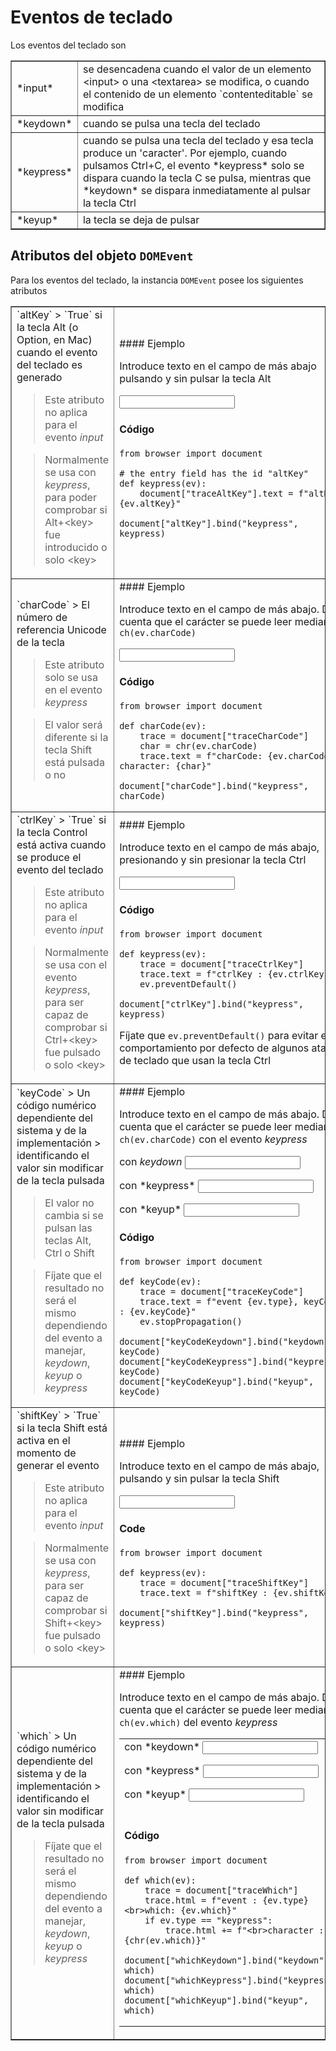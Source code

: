 Eventos de teclado
=================

<script type="text/python">
from browser import document, alert
</script>

Los eventos del teclado son

<table cellpadding=3 border=1>
<tr>
<td>*input*</td>
<td>se desencadena cuando el valor de un elemento &lt;input&gt; o una 
&lt;textarea&gt; se modifica, o cuando el contenido de un elemento 
`contenteditable` se modifica
</td>
</tr>

<tr>
<td>*keydown*</td><td>cuando se pulsa una tecla del teclado</td>
</tr>

<tr><td>*keypress*</td><td>cuando se pulsa una tecla del teclado y esa tecla 
produce un 'caracter'. Por ejemplo, cuando pulsamos Ctrl+C, el evento *keypress* 
solo se dispara cuando la tecla C se pulsa, mientras que *keydown* se dispara 
inmediatamente al pulsar la tecla Ctrl</td></tr>

<tr><td>*keyup*</td><td>la tecla se deja de pulsar</td></tr>

</table>

Atributos del objeto `DOMEvent`
-------------------------------

Para los eventos del teclado, la instancia `DOMEvent` posee los siguientes atributos

<table border=1 cellpadding=5>

<tr>
<td>
`altKey`
> `True` si la tecla Alt (o Option, en Mac) cuando el evento del teclado es generado

> Este atributo no aplica para el evento *input*

> Normalmente se usa con *keypress*, para poder comprobar si Alt+&lt;key&gt; fue introducido o solo &lt;key&gt;
</td>
<td>
#### Ejemplo

Introduce texto en el campo de más abajo pulsando y sin pulsar la tecla Alt
<p><input id="altKey" value=""></input>&nbsp;<span id="traceAltKey">&nbsp;</span>

#### Código

```exec_on_load
from browser import document

# the entry field has the id "altKey"
def keypress(ev):
    document["traceAltKey"].text = f"altKey: {ev.altKey}"

document["altKey"].bind("keypress", keypress)
```
</td>
</tr>

<td>
`charCode`
> El número de referencia Unicode de la tecla

> Este atributo solo se usa en el evento *keypress*

> El valor será diferente si la tecla Shift está pulsada o no
</td>
<td>
#### Ejemplo

Introduce texto en el campo de más abajo. Date cuenta que el carácter se puede 
leer mediante `ch(ev.charCode)`

<input id="charCode" value="" autocomplete="off">&nbsp;
<span id="traceCharCode">&nbsp;</span>

#### Código

```exec_on_load
from browser import document

def charCode(ev):
    trace = document["traceCharCode"]
    char = chr(ev.charCode)
    trace.text = f"charCode: {ev.charCode}, character: {char}"

document["charCode"].bind("keypress", charCode)
```
</td>

<tr>
<td>
`ctrlKey`
> `True` si la tecla Control está activa cuando se produce el evento del teclado

> Este atributo no aplica para el evento *input*

> Normalmente se usa con el evento *keypress*, para ser capaz de comprobar si 
Ctrl+&lt;key&gt; fue pulsado o solo &lt;key&gt;</td>
<td>
#### Ejemplo

Introduce texto en el campo de más abajo, presionando y sin presionar la tecla Ctrl

<input id="ctrlKey" value=""></input>
&nbsp;<span id="traceCtrlKey">&nbsp;</span>

#### Código

```exec_on_load
from browser import document

def keypress(ev):
    trace = document["traceCtrlKey"]
    trace.text = f"ctrlKey : {ev.ctrlKey}"
    ev.preventDefault()

document["ctrlKey"].bind("keypress", keypress)
```

Fíjate que `ev.preventDefault()` para evitar el comportamiento por defecto de 
algunos atajos de teclado que usan la tecla Ctrl

</td>
</tr>

<tr>
<td>
`keyCode`
> Un código numérico dependiente del sistema y de la implementación 
> identificando el valor sin modificar de la tecla pulsada

> El valor no cambia si se pulsan las teclas Alt, Ctrl o Shift

> Fíjate que el resultado no será el mismo dependiendo del evento a manejar, 
*keydown*, *keyup* o *keypress*
</td>
<td>
#### Ejemplo

Introduce texto en el campo de más abajo. Date cuenta que el carácter se puede 
leer mediante `ch(ev.charCode)` con el evento *keypress*

con *keydown* <input id="keyCodeKeydown" value="" autocomplete="off">

<p>con *keypress* <input id="keyCodeKeypress" value="" autocomplete="off">
&nbsp;<span id="traceKeyCode">&nbsp;</span>

<p>con *keyup* <input id="keyCodeKeyup" value="" autocomplete="off">

#### Código

```exec_on_load
from browser import document

def keyCode(ev):
    trace = document["traceKeyCode"]
    trace.text = f"event {ev.type}, keyCode : {ev.keyCode}"
    ev.stopPropagation()

document["keyCodeKeydown"].bind("keydown", keyCode)
document["keyCodeKeypress"].bind("keypress", keyCode)
document["keyCodeKeyup"].bind("keyup", keyCode)
```
</td>
</tr>

<tr>
<td>
`shiftKey`
> `True` si la tecla Shift está activa en el momento de generar el evento

> Este atributo no aplica para el evento *input*

> Normalmente se usa con *keypress*, para ser capaz de comprobar si 
Shift+&lt;key&gt; fue pulsado o solo &lt;key&gt;</td>
</td>
<td>
#### Ejemplo

Introduce texto en el campo de más abajo, pulsando y sin pulsar la tecla Shift

<input id="shiftKey" value="" autocomplete="off">
&nbsp;<span id="traceShiftKey">&nbsp;</span>

#### Code

```exec_on_load
from browser import document

def keypress(ev):
    trace = document["traceShiftKey"]
    trace.text = f"shiftKey : {ev.shiftKey}"

document["shiftKey"].bind("keypress", keypress)
```
</td>
</tr>

<tr>
<td>
`which`
> Un código numérico dependiente del sistema y de la implementación 
> identificando el valor sin modificar de la tecla pulsada

> Fíjate que el resultado no será el mismo dependiendo del evento a manejar, 
> *keydown*, *keyup* o *keypress*
</td>
<td>
#### Ejemplo

Introduce texto en el campo de más abajo. Date cuenta que el carácter se puede 
leer mediante `ch(ev.which)` del evento *keypress*


<table>
<tr>
<td>
con *keydown* <input id="whichKeydown" autocomplete="off">

<p>con *keypress* <input id="whichKeypress" autocomplete="off">

<p>con *keyup* <input id="whichKeyup" autocomplete="off">

 </td>
 <td>
 <span id="traceWhich">&nbsp;</span>
 </td>
 </tr>
 <tr>
 <td colspan=2>

#### Código

```exec_on_load
from browser import document

def which(ev):
    trace = document["traceWhich"]
    trace.html = f"event : {ev.type}<br>which: {ev.which}"
    if ev.type == "keypress":
        trace.html += f"<br>character : {chr(ev.which)}"

document["whichKeydown"].bind("keydown", which)
document["whichKeypress"].bind("keypress", which)
document["whichKeyup"].bind("keyup", which)
```
 </td>
 </tr>
 </table>
</td>
</tr>
</table>
